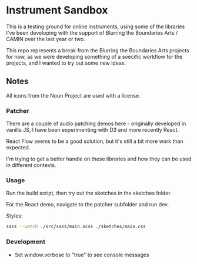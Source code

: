# Instrument Sandbox
This is a testing ground for online instruments, using some of the libraries I've been developing with the support of Blurring the Boundaries Arts / CAMIN over the last year or two.

This repo represents a break from the Blurring the Boundaries Arts projects for now, as we were developing something of a soecific workflow for the projects, and I wanted to try out some new ideas.

## Notes
All icons from the Noun Project are used with a license.

### Patcher

There are a couple of audio patching demos here - originally developed in vanilla JS, I have been experimenting with D3 and more recently React. 

React Flow seems to be a good solution, but it's still a bit more work than expected.

I'm trying to get a better handle on these libraries and how they can be used in different contexts.


### Usage

Run the build script, then try out the sketches in the sketches folder.

For the React demo, navigate to the patcher subfolder and run dev.

Styles:

```bash
sass --watch ./src/sass/main.scss ./sketches/main.css
```

### Development
- Set window.verbose to "true" to see console messages
